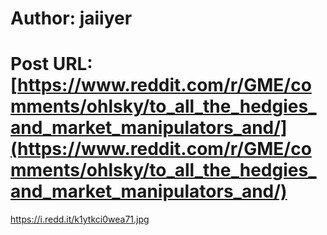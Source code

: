 # Author: jaiiyer
# Post URL: [https://www.reddit.com/r/GME/comments/ohlsky/to_all_the_hedgies_and_market_manipulators_and/](https://www.reddit.com/r/GME/comments/ohlsky/to_all_the_hedgies_and_market_manipulators_and/)


https://i.redd.it/k1ytkci0wea71.jpg
